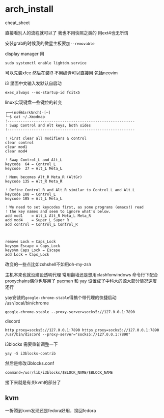 # arch_install
cheat_sheet

直接看别人的流程就可以了
我也不用快照之类的 用ext4也无所谓

安装grab的时候我的微星主板要加`--removable`

display manager 用
```
sudo systemctl enable lightdm.service
```

可以先装xfce 然后在装i3 不用编译可以直接用 包括neovim

i3 里面中文输入发默认自启动
```
exec_always --no-startup-id fcitx5
```
linux实现键盘一些键位的转变

```
┌──(ns㉿darkArch)-[~]
└─$ cat ~/.Xmodmap
!----------------------------------------------------------
! Swap Control and Alt keys, both sides
!----------------------------------------------------------

! First clear all modifiers & control
clear control
clear mod1
clear mod4

! Swap Control_L and Alt_L
keycode  64 = Control_L
keycode  37 = Alt_L Meta_L

! Menu becomes Alt_R Meta_R (AltGr)
keycode 135 = Alt_R Meta_R

! Define Control_R and Alt_R similar to Control_L and Alt_L
keycode 108 = Control_L
keycode 105 = Alt_L Meta_L

! We need to set keycodes first, as some programs (emacs!) read
! the key names and seem to ignore what's below.
add mod1    = Alt_L Alt_R Meta_L Meta_R
add mod4    = Super_L Super_R
add control = Control_L Control_R



remove Lock = Caps_Lock
keysym Escape = Caps_Lock
keysym Caps_Lock = Escape
add Lock = Caps_Lock
```

改变的一些点比如zshshell不如用oh-my-zsh

主机本来也就没建设透明代理 常用翻墙还是想用clashforwindows 命令行下配合proxychains偶尔也够用了
pacman 和 yay 设置成了中科大的源大部分情况速度还行

yay安装的`google-chrome-stable`得搞个带代理的快捷启动
/usr/local/bin/chrome
```
google-chrome-stable --proxy-server=socks5://127.0.0.1:7890
```
discord
```
http_proxy=socks5://127.0.0.1:7890 https_proxy=socks5://127.0.0.1:7890 /usr/bin/discord --proxy-server="socks5://127.0.0.1:7890"
```

i3blocks 需要重新调整一下
```
yay -S i3blocks-contrib
```

然后是修改i3blocks.conf
```
command=/usr/lib/i3blocks/$BLOCK_NAME/$BLOCK_NAME
```

接下来就是有关kvm的部分了

## kvm

一折腾到kvm发现还是fedora好用，换回fedora




